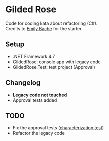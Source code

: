 # Gilded Rose

Code for coding kata about refactoring (C#).  
Credits to [Emily Bache](https://github.com/emilybache/GildedRose-Refactoring-Kata) for the starter.

## Setup

- .NET Framework 4.7
- GildedRose: console app with legacy code
- GildedRose.Test: test project (Approval)

## Changelog

- **Legacy code not touched**
- Approval tests added

## TODO

- Fix the approval tests ([characterization test](https://en.wikipedia.org/wiki/Characterization_test))
- Refactor the legacy code